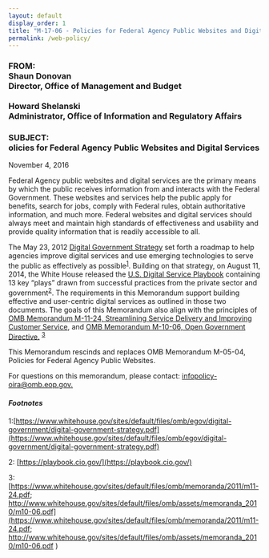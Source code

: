 ```yaml
---
layout: default
display_order: 1
title: "M-17-06 - Policies for Federal Agency Public Websites and Digital Services"
permalink: /web-policy/
---
```




<h3> FROM: <br/>Shaun Donovan <br/>Director, Office of Management and Budget<br/><br/>Howard Shelanski<br/>Administrator, Office of Information and Regulatory Affairs</h3>
<h3> SUBJECT: <br/>olicies for Federal Agency Public Websites and Digital Services</h3>

November 4, 2016
		
Federal Agency public websites and digital services are the primary means by which the public receives information from and interacts with the Federal Government. These websites and services help the public apply for benefits, search for jobs, comply with Federal rules, obtain authoritative information, and much more. Federal websites and digital services should always meet and maintain high standards of effectiveness and usability and provide quality information that is readily accessible to all. 

The May 23, 2012 [Digital Government Strategy](https://www.whitehouse.gov/sites/default/files/omb/egov/digital-government/digital-government-strategy.pdf) set forth a roadmap to help agencies improve digital services and use emerging technologies to serve the public as effectively as possible<sup>[1](#myfootnote1)</sup>.  Building on that strategy, on August 11, 2014, the White House released the [U.S. Digital Service Playbook]( https://playbook.cio.gov/) containing 13 key “plays” drawn from successful practices from the private sector and government<sup>[2](#myfootnote1)</sup>.  The requirements in this Memorandum support building effective and user-centric digital services as outlined in those two documents. The goals of this Memorandum also align with the principles of [OMB Memorandum M-11-24, Streamlining Service Delivery and Improving Customer Service]( https://www.whitehouse.gov/sites/default/files/omb/memoranda/2011/m11-24.pdf), and [OMB Memorandum M-10-06, Open Government Directive.]( https://www.whitehouse.gov/sites/default/files/omb/assets/memoranda_2010/m10-06.pdf) <sup>[3](#myfootnote1)</sup>     

This Memorandum rescinds and replaces OMB Memorandum M-05-04, Policies for Federal Agency Public Websites.  

For questions on this memorandum, please contact: [infopolicy-oira@omb.eop.gov.](mailto:infopolicy-oira@omb.eop.gov) 

#### *Footnotes*
<a name="myfootnote1">1</a>:[https://www.whitehouse.gov/sites/default/files/omb/egov/digital-government/digital-government-strategy.pdf](https://www.whitehouse.gov/sites/default/files/omb/egov/digital-government/digital-government-strategy.pdf)

<a name="myfootnote1">2</a>: [https://playbook.cio.gov/](https://playbook.cio.gov/)

<a name="myfootnote1">3</a>: [https://www.whitehouse.gov/sites/default/files/omb/memoranda/2011/m11-24.pdf; 
http://www.whitehouse.gov/sites/default/files/omb/assets/memoranda_2010/m10-06.pdf](https://www.whitehouse.gov/sites/default/files/omb/memoranda/2011/m11-24.pdf; 
http://www.whitehouse.gov/sites/default/files/omb/assets/memoranda_2010/m10-06.pdf
)
